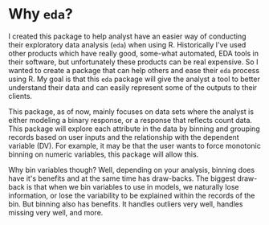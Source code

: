 # Why `eda`?
I created this package to help analyst have an easier way of conducting their exploratory data analysis (`eda`) when using R. Historically I've used other products which have really good, some-what automated, EDA tools in their software, but unfortunately these products can be real expensive.  So I wanted to create a package that can help others and ease their `eda` process using R.  My goal is that this `eda` package will give the analyst a tool to better understand their data and can easily represent some of the outputs to their clients.

This package, as of now, mainly focuses on data sets where the analyst is either modeling a binary response, or a response that reflects count data.  This package will explore each attribute in the data by binning and grouping records based on user inputs and the relationship with the dependent variable (DV).  For example, it may be that the user wants to force monotonic binning on numeric variables, this package will allow this.  

Why bin variables though?  Well, depending on your analysis, binning does have it's benefits and at the same time has draw-backs.  The biggest draw-back is that when we bin variables to use in models, we naturally lose information, or lose the variability to be explained within the records of the bin.  But binning also has benefits.  It handles outliers very well, handles missing very well, and more.  
